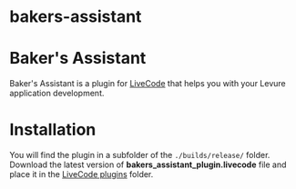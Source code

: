 bakers-assistant
=====================

# Baker's Assistant

Baker's Assistant is a plugin for [LiveCode](https://www.livecode.com) that helps you with your Levure application development.

# Installation

You will find the plugin in a subfolder of the `./builds/release/` folder. Download the latest version of **bakers_assistant_plugin.livecode** file and place it in the [LiveCode plugins](http://lessons.livecode.com/m/4071/l/6348-how-to-install-a-3rd-party-plugin-in-the-livecode-ide) folder.
